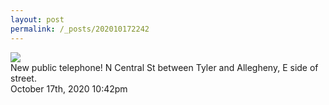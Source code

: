 ```yaml
---
layout: post
permalink: /_posts/202010172242
---
```


<img src="/images/blog/632291078159106049.jpg"/>
<div class="caption">New public telephone! N Central St between Tyler and Allegheny, E side of street.<br/>

 </div>

<div id="footer">
<span id="timestamp"> October 17th, 2020 10:42pm </span>
</div>
